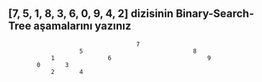 ## [7, 5, 1, 8, 3, 6, 0, 9, 4, 2] dizisinin Binary-Search-Tree aşamalarını yazınız

                                        7
                        5                               8
                1               6                           9
            0       3
                2       4
